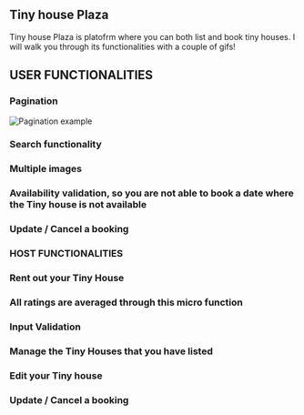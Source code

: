 ## Tiny house Plaza

Tiny house Plaza is platofrm where you can both list and book tiny houses. I will walk you through its functionalities with a couple of gifs!

## USER FUNCTIONALITIES

### Pagination
![Pagination example](https://s12.gifyu.com/images/ezgif.com-video-to-gif821451910bdc69e9.gif)

### Search functionality

### Multiple images

### Availability validation, so you are not able to book a date where the Tiny house is not available

### Update / Cancel a booking

### HOST FUNCTIONALITIES

### Rent out your Tiny House

### All ratings are averaged through this micro function

### Input Validation

### Manage the Tiny Houses that you have listed

### Edit your Tiny house

### Update / Cancel a booking 

